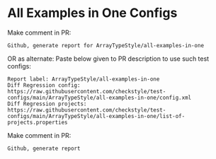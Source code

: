 # All Examples in One Configs
Make comment in PR:
```
Github, generate report for ArrayTypeStyle/all-examples-in-one
```
OR as alternate:
Paste below given to PR description to use such test configs:
```
Report label: ArrayTypeStyle/all-examples-in-one
Diff Regression config: https://raw.githubusercontent.com/checkstyle/test-configs/main/ArrayTypeStyle/all-examples-in-one/config.xml
Diff Regression projects: https://raw.githubusercontent.com/checkstyle/test-configs/main/ArrayTypeStyle/all-examples-in-one/list-of-projects.properties
```
Make comment in PR:
```
Github, generate report
```
